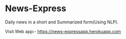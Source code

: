 # News-Express

Daily news in a short and Summarized form(Using NLP).

Visit Web app:- https://news-expressapp.herokuapp.com
